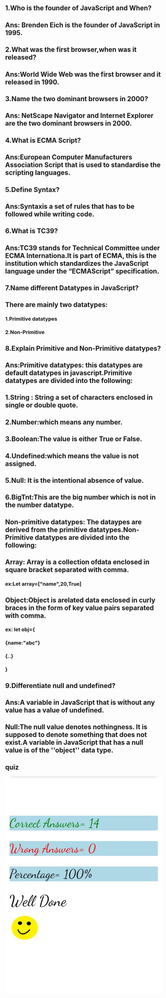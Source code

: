 ##  1.Who is the founder of JavaScript and When?
## Ans: Brenden Eich is the founder of JavaScript in 1995.

## 2.What was the first browser,when was it released?
## Ans:World Wide Web was the first browser and it released in 1990.

## 3.Name the two dominant browsers in 2000?
## Ans: NetScape Navigator and Internet Explorer are the two dominant browsers in 2000.

## 4.What is ECMA Script?
## Ans:European Computer Manufacturers Association Script that is used to standardise the scripting languages.

## 5.Define Syntax?
## Ans:Syntaxis a set of rules that has to be followed while writing code.

##  6.What is TC39?
## Ans:TC39 stands for Technical Committee under ECMA Internationa.It is part of ECMA, this is the institution which standardizes the JavaScript language under the “ECMAScript” specification. 

##  7.Name different Datatypes in JavaScript?
## There are mainly two datatypes:
### 1.Primitive datatypes
### 2.Non-Primitive

## 8.Explain Primitive and Non-Primitive datatypes?
## Ans:Primitive datatypes: this datatypes are default datatypes in javascript.Primitive datatypes are divided into the following:
## 1.String : String a set of characters enclosed in single or double quote.
## 2.Number:which means any number.
## 3.Boolean:The value is either True or False.
## 4.Undefined:which means the value is not assigned.
## 5.Null: It is the intentional absence of value.
## 6.BigTnt:This are the big number which is not in  the number datatype.

## Non-primitive datatypes: The dataypes are derived from the primitive datatypes.Non-Primitive datatypes are divided into the following:
## Array: Array is a collection ofdata enclosed in square bracket separated with comma.
### ex:Let array=["name",20,True]

## Object:Object is arelated data enclosed in curly braces in the form of key value pairs separated with comma.
### ex: let obj={
###            {name:"abc"}
###               {..}
###            }

## 9.Differentiate null and undefined?
## Ans:A variable in JavaScript that is without any value has a value of undefined. 
## Null:The null value denotes nothingness. It is supposed to denote something that does not exist.A variable in JavaScript that has a null value is of the ''object'' data type.

 ## quiz
 
![screenshot](./quiz.jpeg)
  


